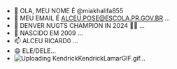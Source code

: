 - 👋 OLA, MEU NOME É @miakhalifa855
- 👀 MEU EMAIL É ALCEU.POSE@ESCOLA.PR.GOV.BR ...
- 🌱 DENVER NUGTS CHAMPION IN 2024 🙌🏼 ...
- 💞 NASCIDO EM 2009 ...
- 📫 ALCEU RICARD0 ...
- 😄 ELE/DELE...
- ![Uploading KendrickKendrickLamarGIF.gif…]()


<!---
miakhalifa855/miakhalifa855 is a ✨ special ✨ repository because its `README.md` (this file) appears on your GitHub profile.
You can click the Preview link to take a look at your changes.
--->
